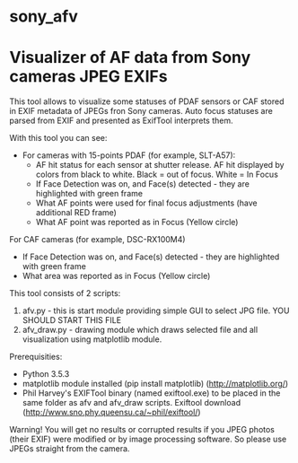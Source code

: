 # sony_afv
# Visualizer of AF data from Sony cameras JPEG EXIFs

This tool allows to visualize some statuses of PDAF sensors or CAF stored in EXIF metadata of JPEGs fron Sony cameras. Auto focus statuses are parsed from EXIF and presented as ExifTool interprets them.

With this tool you can see:
- For cameras with 15-points PDAF (for example, SLT-A57):
  - AF hit status for each sensor at shutter release. AF hit displayed by colors from black to white. Black = out of focus. White = In Focus
  - If Face Detection was on, and Face(s) detected - they are highlighted with green frame
  - What AF points were used for final focus adjustments (have additional RED frame)
  - What AF point was reported as in Focus (Yellow circle)
  
 For CAF cameras (for example, DSC-RX100M4)
  - If Face Detection was on, and Face(s) detected - they are highlighted with green frame
  - What area was reported as in Focus (Yellow circle)
  
This tool consists of 2 scripts:
  1) afv.py - this is start module providing simple GUI to select JPG file. YOU SHOULD START THIS FILE
  2) afv_draw.py - drawing module which draws selected file and all visualization using matplotlib module.
  
Prerequisities:
  - Python 3.5.3
  - matplotlib module installed (pip install matplotlib) (http://matplotlib.org/)
  - Phil Harvey's EXIFTool binary (named exiftool.exe) to be placed in the same folder as afv and afv_draw scripts. Exiftool download (http://www.sno.phy.queensu.ca/~phil/exiftool/)

Warning! You will get no results or corrupted results if you JPEG photos (their EXIF) were modified or by image processing software. So please use JPEGs straight from the camera.
